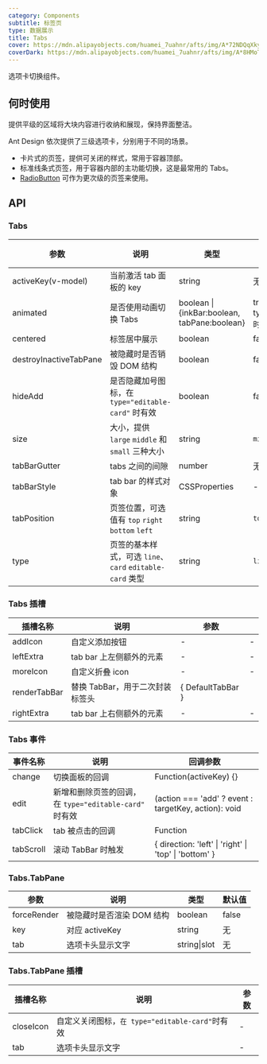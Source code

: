 ```yaml
---
category: Components
subtitle: 标签页
type: 数据展示
title: Tabs
cover: https://mdn.alipayobjects.com/huamei_7uahnr/afts/img/A*72NDQqXkyOEAAAAAAAAAAAAADrJ8AQ/original
coverDark: https://mdn.alipayobjects.com/huamei_7uahnr/afts/img/A*8HMoTZUoSGoAAAAAAAAAAAAADrJ8AQ/original
---
```


选项卡切换组件。

## 何时使用

提供平级的区域将大块内容进行收纳和展现，保持界面整洁。

Ant Design 依次提供了三级选项卡，分别用于不同的场景。

- 卡片式的页签，提供可关闭的样式，常用于容器顶部。
- 标准线条式页签，用于容器内部的主功能切换，这是最常用的 Tabs。
- [RadioButton](/ant-design/components/radio-cn/) 可作为更次级的页签来使用。

## API

### Tabs

| 参数 | 说明 | 类型 | 默认值 | 版本 |  |
| --- | --- | --- | --- | --- | --- |
| activeKey(v-model) | 当前激活 tab 面板的 key | string | 无 |  |  |
| animated | 是否使用动画切换 Tabs | boolean \| {inkBar:boolean, tabPane:boolean} | true, 当 type="card" 时为 false |  |
| centered | 标签居中展示 | boolean | false | 3.0 |  |
| destroyInactiveTabPane | 被隐藏时是否销毁 DOM 结构 | boolean | false |  |  |
| hideAdd | 是否隐藏加号图标，在 `type="editable-card"` 时有效 | boolean | false |  |  |
| size | 大小，提供 `large` `middle` 和 `small` 三种大小 | string | `middle` |  |  |
| tabBarGutter | tabs 之间的间隙 | number | 无 |  |  |
| tabBarStyle | tab bar 的样式对象 | CSSProperties | - |  |  |
| tabPosition | 页签位置，可选值有 `top` `right` `bottom` `left` | string | `top` |  |  |
| type | 页签的基本样式，可选 `line`、`card` `editable-card` 类型 | string | `line` |  |  |

### Tabs 插槽

| 插槽名称     | 说明                            | 参数              |     |
| ------------ | ------------------------------- | ----------------- | --- |
| addIcon      | 自定义添加按钮                  | -                 | -   |
| leftExtra    | tab bar 上左侧额外的元素        | -                 | -   |
| moreIcon     | 自定义折叠 icon                 | -                 | -   |
| renderTabBar | 替换 TabBar，用于二次封装标签头 | { DefaultTabBar } |     |
| rightExtra   | tab bar 上右侧额外的元素        | -                 | -   |

### Tabs 事件

| 事件名称 | 说明 | 回调参数 |
| --- | --- | --- |
| change | 切换面板的回调 | Function(activeKey) {} |
| edit | 新增和删除页签的回调，在 `type="editable-card"` 时有效 | (action === 'add' ? event : targetKey, action): void |
| tabClick | tab 被点击的回调 | Function |
| tabScroll | 滚动 TabBar 时触发 | { direction: 'left' \| 'right' \| 'top' \| 'bottom' } |

### Tabs.TabPane

| 参数        | 说明                      | 类型         | 默认值 |
| ----------- | ------------------------- | ------------ | ------ |
| forceRender | 被隐藏时是否渲染 DOM 结构 | boolean      | false  |
| key         | 对应 activeKey            | string       | 无     |
| tab         | 选项卡头显示文字          | string\|slot | 无     |

### Tabs.TabPane 插槽

| 插槽名称  | 说明                                            | 参数 |
| --------- | ----------------------------------------------- | ---- |
| closeIcon | 自定义关闭图标，`在 type="editable-card"`时有效 | -    |
| tab       | 选项卡头显示文字                                | -    |
